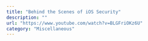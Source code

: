 ```yaml
---
title: "Behind the Scenes of iOS Security"
description: ""
url: "https://www.youtube.com/watch?v=BLGFriOKz6U"
category: "Miscellaneous"
---
```


